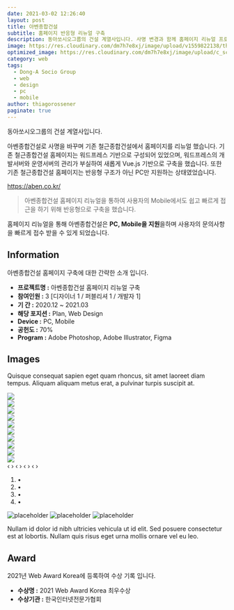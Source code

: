 ```yaml
---
date: 2021-03-02 12:26:40
layout: post
title: 아벤종합건설
subtitle: 홈페이지 반응형 리뉴얼 구축
description: 동아쏘시오그룹의 건설 계열사입니다. 사명 변경과 함께 홈페이지 리뉴얼 프로젝트를 진행했습니다.
image: https://res.cloudinary.com/dm7h7e8xj/image/upload/v1559822138/theme9_v273a9.jpg
optimized_image: https://res.cloudinary.com/dm7h7e8xj/image/upload/c_scale,w_380/v1559822138/theme9_v273a9.jpg
category: web
tags:
  - Dong-A Socio Group
  - web
  - design
  - pc
  - mobile
author: thiagorossener
paginate: true
---
```


<link rel="stylesheet" href="/assets/css/slide.css">
<link rel="stylesheet" href="/assets/css/slick.css">
<link rel="stylesheet" href="/assets/css/slick-theme.css">



동아쏘시오그룹의 건설 계열사입니다.

아벤종합건설로 사명을 바꾸며 기존 철근종합건설에서 홈페이지를 리뉴얼 했습니다. 기존 철근종합건설 홈페이지는 워드프레스 기반으로 구성되어 있었으며, 워드프레스의 개발서버와 운영서버의 관리가 부실하여
새롭게 Vue.js 기반으로 구축을 했습니다. 또한 기존 철근종합건설 홈페이지는 반응형 구조가 아닌 PC만 지원하는 상태였었습니다.

<a href="https://aben.co.kr/" target="_blank">https://aben.co.kr/</a>


> 아벤종합건설 홈페이지 리뉴얼을 통하여 사용자의 Mobile에서도 쉽고 빠르게 접근을 하기 위해 반응형으로 구축을 했습니다.

홈페이지 리뉴얼을 통해 아벤종합건설은 **PC, Mobile을 지원**을하며 사용자의 문의사항을 빠르게 접수 받을 수 있게 되었습니다.


<!--page-->

## Information

아벤종합건설 홈페이지 구축에 대한 간략한 소개 입니다.

- **프로젝트명 :** 아벤종합건설 홈페이지 리뉴얼 구축
- **참여인원 :** 3 [디자이너 1 / 퍼블리셔 1 / 개발자 1]
- **기 간 :** 2020.12 ~ 2021.03 
- **해당 포지션 :** Plan, Web Design
- **Device :** PC, Mobile
- **공헌도 :** 70%
- **Program :** Adobe Photoshop, Adobe Illustrator, Figma


<!--page-->

## Images

Quisque consequat sapien eget quam rhoncus, sit amet laoreet diam tempus. Aliquam aliquam metus erat, a pulvinar turpis suscipit at.


<section class="quotes">
  <div class="bubble">
    <img src="/assets/img/slide/aben01.jpg" />
  </div>
  <div class="bubble">
    <img src="/assets/img/slide/aben02.jpg" /> 
  </div>
  <div class="bubble">
    <img src="/assets/img/slide/aben03.jpg" /> 
  </div>
  <div class="bubble">
    <img src="/assets/img/slide/aben04.jpg" /> 
  </div>
  <div class="bubble">
    <img src="/assets/img/slide/aben05.jpg" /> 
  </div>
  <div class="bubble">
    <img src="/assets/img/slide/aben06.jpg" /> 
  </div>
</section>




<div class="slider">
  <div class="slider-inner">
    <input class="slider-open" type="radio" id="slider-1" name="slider" aria-hidden="true" hidden="" checked="checked">
    <div class="slider-item">
      <img src="/assets/img/slide/aben01.jpg">
    </div>
    <input class="slider-open" type="radio" id="slider-2" name="slider" aria-hidden="true" hidden="">
    <div class="slider-item">
      <img src="http://fakeimg.pl/2000x800/DA5930/fff/?text=Slider">
    </div>
    <input class="slider-open" type="radio" id="slider-3" name="slider" aria-hidden="true" hidden="">
    <div class="slider-item">
      <img src="http://fakeimg.pl/2000x800/F90/fff/?text=Without">
    </div>
    <input class="slider-open" type="radio" id="slider-4" name="slider" aria-hidden="true" hidden="">
    <div class="slider-item">
      <img src="http://fakeimg.pl/2000x800/F90/fff/?text=Javascript">
    </div>
    <label for="slider-3" class="slider-control prev control-1">‹</label>
    <label for="slider-2" class="slider-control next control-1">›</label>
    <label for="slider-1" class="slider-control prev control-2">‹</label>
    <label for="slider-3" class="slider-control next control-2">›</label>
    <label for="slider-2" class="slider-control prev control-3">‹</label>
    <label for="slider-4" class="slider-control next control-3">›</label>
    <label for="slider-3" class="slider-control prev control-4">‹</label>
    <label for="slider-1" class="slider-control next control-4">›</label>
    <ol class="slider-indicators">
      <li>
        <label for="slider-1" class="slider-bullet">•</label>
      </li>
      <li>
        <label for="slider-2" class="slider-bullet">•</label>
      </li>
      <li>
        <label for="slider-3" class="slider-bullet">•</label>
      </li>
      <li>
        <label for="slider-4" class="slider-bullet">•</label>
      </li>
    </ol>
  </div>
</div>


![placeholder](https://placehold.it/800x400 "Large example image")
![placeholder](https://placehold.it/400x200 "Medium example image")
![placeholder](https://placehold.it/200x200 "Small example image")



Nullam id dolor id nibh ultricies vehicula ut id elit. Sed posuere consectetur est at lobortis. Nullam quis risus eget urna mollis ornare vel eu leo.


<!--page-->

## Award

2021년 Web Award Korea에 등록하여 수상 기록 입니다.

- **수상명 :** 2021 Web Award Korea 최우수상
- **수상기관 :** 한국인터넷전문가협회

<!--page-->



<script type="text/javascript" src="https://cdnjs.cloudflare.com/ajax/libs/jquery/2.1.3/jquery.min.js"></script>
<script type="text/javascript" src="https://cdn.jsdelivr.net/jquery.slick/1.5.0/slick.min.js"></script>

<script>
	$('.quotes').slick({
  dots: true,
  infinite: true,
  autoplay: false,
  autoplaySpeed: 6000,
  speed: 800,
  slidesToShow: 1,
  adaptiveHeight: true
});
$( document ).ready(function() {
$('.no-fouc').removeClass('no-fouc');
});
</script>






